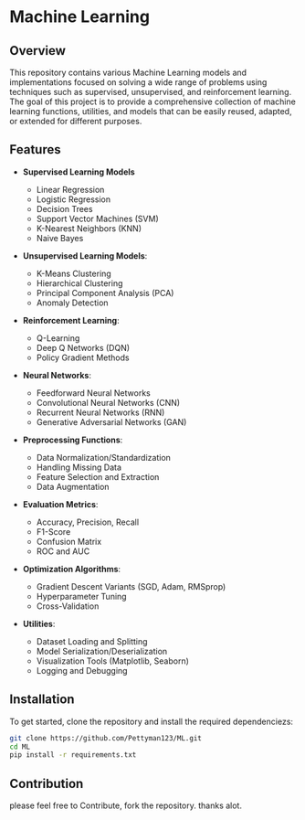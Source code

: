 # Machine Learning

## Overview
This repository contains various Machine Learning models and implementations focused on solving a wide range of problems using techniques such as supervised, unsupervised, and reinforcement learning. The goal of this project is to provide a comprehensive collection of machine learning functions, utilities, and models that can be easily reused, adapted, or extended for different purposes.

## Features
- **Supervised Learning Models** 
  - Linear Regression
  - Logistic Regression
  - Decision Trees
  - Support Vector Machines (SVM)
  - K-Nearest Neighbors (KNN)
  - Naive Bayes

- **Unsupervised Learning Models**: 
  - K-Means Clustering
  - Hierarchical Clustering
  - Principal Component Analysis (PCA)
  - Anomaly Detection

- **Reinforcement Learning**:
  - Q-Learning
  - Deep Q Networks (DQN)
  - Policy Gradient Methods

- **Neural Networks**:
  - Feedforward Neural Networks
  - Convolutional Neural Networks (CNN)
  - Recurrent Neural Networks (RNN)
  - Generative Adversarial Networks (GAN)

- **Preprocessing Functions**:
  - Data Normalization/Standardization
  - Handling Missing Data
  - Feature Selection and Extraction
  - Data Augmentation

- **Evaluation Metrics**:
  - Accuracy, Precision, Recall
  - F1-Score
  - Confusion Matrix
  - ROC and AUC

- **Optimization Algorithms**:
  - Gradient Descent Variants (SGD, Adam, RMSprop)
  - Hyperparameter Tuning
  - Cross-Validation

- **Utilities**:
  - Dataset Loading and Splitting
  - Model Serialization/Deserialization
  - Visualization Tools (Matplotlib, Seaborn)
  - Logging and Debugging

## Installation
To get started, clone the repository and install the required dependenciezs:
```bash
git clone https://github.com/Pettyman123/ML.git
cd ML
pip install -r requirements.txt
```
## Contribution
please feel free to Contribute, fork the repository. thanks alot.
